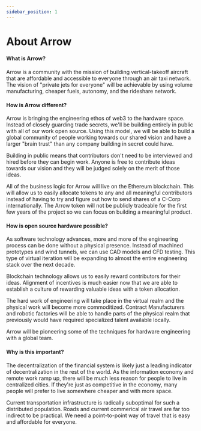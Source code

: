 ```yaml
---
sidebar_position: 1
---
```


# About Arrow

#### What is Arrow?

Arrow is a community with the mission of building vertical-takeoff aircraft that are affordable and accessible to everyone through an air taxi network. The vision of "private jets for everyone" will be achievable by using volume manufacturing, cheaper fuels, autonomy, and the rideshare network.

#### How is Arrow different?

Arrow is bringing the engineering ethos of web3 to the hardware space. Instead of closely guarding trade secrets, we'll be building entirely in public with all of our work open source. Using this model, we will be able to build a global community of people working towards our shared vision and have a larger "brain trust" than any company building in secret could have.

Building in public means that contributors don't need to be interviewed and hired before they can begin work. Anyone is free to contribute ideas towards our vision and they will be judged solely on the merit of those ideas. 

All of the business logic for Arrow will live on the Ethereum blockchain. This will allow us to easily allocate tokens to any and all meaningful contributors instead of having to try and figure out how to send shares of a C-Corp internationally. The Arrow token will not be publicly tradeable for the first few years of the project so we can focus on building a meaningful product.

#### How is open source hardware possible?

As software technology advances, more and more of the engineering process can be done without a physical presence. Instead of machined prototypes and wind tunnels, we can use CAD models and CFD testing. This type of virtual iteration will be expanding to almost the entire engineering stack over the next decade.

Blockchain technology allows us to easily reward contributors for their ideas. Alignment of incentives is much easier now that we are able to establish a culture of rewarding valuable ideas with a token allocation.

The hard work of engineering will take place in the virtual realm and the physical work will become more commoditized. Contract Manufacturers and robotic factories will be able to handle parts of the physical realm that previously would have required specialized talent available locally.

Arrow will be pioneering some of the techniques for hardware engineering with a global team.

#### Why is this important?

The decentralization of the financial system is likely just a leading indicator of decentralization in the rest of the world. As the information economy and remote work ramp up, there will be much less reason for people to live in centralized cities. If they're just as competitive in the economy, many people will prefer to live somewhere cheaper and with more space.

Current transportation infrastructure is radically suboptimal for such a distributed population. Roads and current commerical air travel are far too indirect to be practical. We need a point-to-point way of travel that is easy and affordable for everyone.
